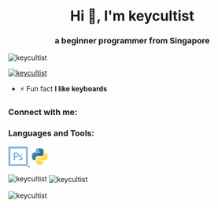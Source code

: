 <h1 align="center">Hi 👋, I'm keycultist</h1>
<h3 align="center">a beginner programmer from Singapore</h3>

<p align="left"> <img src="https://komarev.com/ghpvc/?username=keycultist&label=Profile%20views&color=0e75b6&style=flat" alt="keycultist" /> </p>

<p align="left"> <a href="https://github.com/ryo-ma/github-profile-trophy"><img src="https://github-profile-trophy.vercel.app/?username=keycultist" alt="keycultist" /></a> </p>

- ⚡ Fun fact **I like keyboards**

<h3 align="left">Connect with me:</h3>
<p align="left">
</p>

<h3 align="left">Languages and Tools:</h3>
<p align="left"> <a href="https://www.photoshop.com/en" target="_blank" rel="noreferrer"> <img src="https://raw.githubusercontent.com/devicons/devicon/master/icons/photoshop/photoshop-line.svg" alt="photoshop" width="40" height="40"/> </a> <a href="https://www.python.org" target="_blank" rel="noreferrer"> <img src="https://raw.githubusercontent.com/devicons/devicon/master/icons/python/python-original.svg" alt="python" width="40" height="40"/> </a> </p>

<p><img align="left" src="https://github-readme-stats.vercel.app/api/top-langs?username=keycultist&show_icons=true&locale=en&layout=compact" alt="keycultist" /></p>

<p>&nbsp;<img align="center" src="https://github-readme-stats.vercel.app/api?username=keycultist&show_icons=true&locale=en" alt="keycultist" /></p>

<p><img align="center" src="https://github-readme-streak-stats.herokuapp.com/?user=keycultist&" alt="keycultist" /></p>
